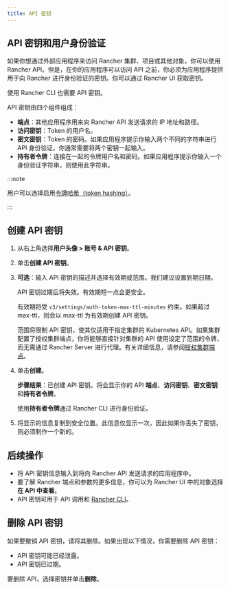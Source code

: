 ```yaml
---
title: API 密钥
---
```


## API 密钥和用户身份验证

如果你想通过外部应用程序来访问 Rancher 集群、项目或其他对象，你可以使用 Rancher API。但是，在你的应用程序可以访问 API 之前，你必须为应用程序提供用于向 Rancher 进行身份验证的密钥。你可以通过 Rancher UI 获取密钥。

使用 Rancher CLI 也需要 API 密钥。

API 密钥由四个组件组成：

- **端点**：其他应用程序用来向 Rancher API 发送请求的 IP 地址和路径。
- **访问密钥**：Token 的用户名。
- **密文密钥**：Token 的密码。如果应用程序提示你输入两个不同的字符串进行 API 身份验证，你通常需要将两个密钥一起输入。
- **持有者令牌**：连接在一起的令牌用户名和密码。如果应用程序提示你输入一个身份验证字符串，则使用此字符串。

:::note

用户可以选择启用[令牌哈希（token hashing）](../about-the-api/api-tokens.md)。

:::

## 创建 API 密钥

1. 从右上角选择**用户头像 > 账号 & API 密钥**。

2. 单击**创建 API 密钥**。

3. **可选**：输入 API 密钥的描述并选择有效期或范围。我们建议设置到期日期。

   API 密钥过期后将失效。有效期短一点会更安全。

   有效期将受 `v3/settings/auth-token-max-ttl-minutes` 约束。如果超过 max-ttl，则会以 max-ttl 为有效期创建 API 密钥。

   范围将限制 API 密钥，使其仅适用于指定集群的 Kubernetes API。如果集群配置了授权集群端点，你将能够直接针对集群的 API 使用设定了范围的令牌，而无需通过 Rancher Server 进行代理。有关详细信息，请参阅[授权集群端点](../../pages-for-subheaders/rancher-manager-architecture.md#4-授权集群端点)。

4. 单击**创建**。

   **步骤结果**：已创建 API 密钥。将会显示你的 API **端点**、**访问密钥**、**密文密钥**和**持有者令牌**。

   使用**持有者令牌**通过 Rancher CLI 进行身份验证。

5. 将显示的信息复制到安全位置。此信息仅显示一次，因此如果你丢失了密钥，则必须制作一个新的。

## 后续操作

- 将 API 密钥信息输入到将向 Rancher API 发送请求的应用程序中。
- 要了解 Rancher 端点和参数的更多信息，你可以为 Rancher UI 中的对象选择**在 API 中查看**。
- API 密钥可用于 API 调用和 [Rancher CLI](../../pages-for-subheaders/cli-with-rancher.md)。

## 删除 API 密钥

如果要撤销 API 密钥，请将其删除。如果出现以下情况，你需要删除 API 密钥：

- API 密钥可能已经泄露。
- API 密钥已过期。

要删除 API，选择密钥并单击**删除**。
